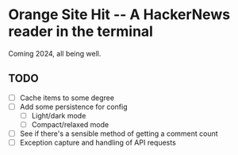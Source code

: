 # Orange Site Hit -- A HackerNews reader in the terminal

Coming 2024, all being well.

## TODO

- [ ] Cache items to some degree
- [ ] Add some persistence for config
  - [ ] Light/dark mode
  - [ ] Compact/relaxed mode
- [ ] See if there's a sensible method of getting a comment count
- [ ] Exception capture and handling of API requests

[//]: # (README.md ends here)
